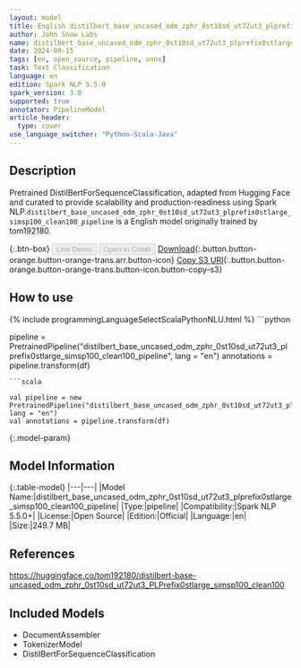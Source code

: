 ```yaml
---
layout: model
title: English distilbert_base_uncased_odm_zphr_0st10sd_ut72ut3_plprefix0stlarge_simsp100_clean100_pipeline pipeline DistilBertForSequenceClassification from tom192180
author: John Snow Labs
name: distilbert_base_uncased_odm_zphr_0st10sd_ut72ut3_plprefix0stlarge_simsp100_clean100_pipeline
date: 2024-09-15
tags: [en, open_source, pipeline, onnx]
task: Text Classification
language: en
edition: Spark NLP 5.5.0
spark_version: 3.0
supported: true
annotator: PipelineModel
article_header:
  type: cover
use_language_switcher: "Python-Scala-Java"
---
```


## Description

Pretrained DistilBertForSequenceClassification, adapted from Hugging Face and curated to provide scalability and production-readiness using Spark NLP.`distilbert_base_uncased_odm_zphr_0st10sd_ut72ut3_plprefix0stlarge_simsp100_clean100_pipeline` is a English model originally trained by tom192180.

{:.btn-box}
<button class="button button-orange" disabled>Live Demo</button>
<button class="button button-orange" disabled>Open in Colab</button>
[Download](https://s3.amazonaws.com/auxdata.johnsnowlabs.com/public/models/distilbert_base_uncased_odm_zphr_0st10sd_ut72ut3_plprefix0stlarge_simsp100_clean100_pipeline_en_5.5.0_3.0_1726406023816.zip){:.button.button-orange.button-orange-trans.arr.button-icon}
[Copy S3 URI](s3://auxdata.johnsnowlabs.com/public/models/distilbert_base_uncased_odm_zphr_0st10sd_ut72ut3_plprefix0stlarge_simsp100_clean100_pipeline_en_5.5.0_3.0_1726406023816.zip){:.button.button-orange.button-orange-trans.button-icon.button-copy-s3}

## How to use



<div class="tabs-box" markdown="1">
{% include programmingLanguageSelectScalaPythonNLU.html %}
```python

pipeline = PretrainedPipeline("distilbert_base_uncased_odm_zphr_0st10sd_ut72ut3_plprefix0stlarge_simsp100_clean100_pipeline", lang = "en")
annotations =  pipeline.transform(df)   

```
```scala

val pipeline = new PretrainedPipeline("distilbert_base_uncased_odm_zphr_0st10sd_ut72ut3_plprefix0stlarge_simsp100_clean100_pipeline", lang = "en")
val annotations = pipeline.transform(df)

```
</div>

{:.model-param}
## Model Information

{:.table-model}
|---|---|
|Model Name:|distilbert_base_uncased_odm_zphr_0st10sd_ut72ut3_plprefix0stlarge_simsp100_clean100_pipeline|
|Type:|pipeline|
|Compatibility:|Spark NLP 5.5.0+|
|License:|Open Source|
|Edition:|Official|
|Language:|en|
|Size:|249.7 MB|

## References

https://huggingface.co/tom192180/distilbert-base-uncased_odm_zphr_0st10sd_ut72ut3_PLPrefix0stlarge_simsp100_clean100

## Included Models

- DocumentAssembler
- TokenizerModel
- DistilBertForSequenceClassification